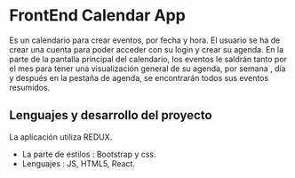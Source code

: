 # FrontEnd Calendar App
Es un calendario para crear eventos, por fecha y hora.
El usuario se ha de crear una cuenta para poder acceder con su login y crear su agenda.
En la parte de la pantalla principal del calendario, los eventos le saldrán tanto por el mes para tener
una visualización general de su agenda, por semana , día y después en la pestaña de agenda, se encontrarán
todos sus eventos resumidos.


## Lenguajes y desarrollo del proyecto
La aplicación utiliza REDUX.

* La parte de estilos : Bootstrap y css.
* Lenguajes : JS, HTML5, React.


